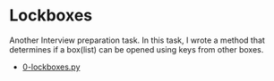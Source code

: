 # Lockboxes
Another Interview preparation task.
In this task, I wrote a method that determines if a box(list) can be opened using keys from
other boxes.
* [0-lockboxes.py](0x01-lockboxes/0-lockboxes.py)